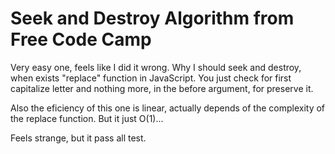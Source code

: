 Seek and Destroy Algorithm from Free Code Camp
==============================================

Very easy one, feels like I did it wrong. Why I should seek and destroy, when exists "replace" function in JavaScript. You just check for first capitalize letter and nothing more, in the before argument, for preserve it.

Also the eficiency of this one is linear, actually depends of the complexity of the replace function. But it just O(1)...

Feels strange, but it pass all test.